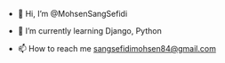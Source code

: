 - 👋 Hi, I’m @MohsenSangSefidi

- 🌱 I’m currently learning Django, Python

- 📫 How to reach me sangsefidimohsen84@gmail.com

<!---
MohsenSangSefidi/MohsenSangSefidi is a ✨ special ✨ repository because its `README.md` (this file) appears on your GitHub profile.
You can click the Preview link to take a look at your changes.
--->
